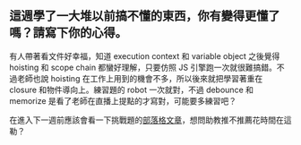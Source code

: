 ## 這週學了一大堆以前搞不懂的東西，你有變得更懂了嗎？請寫下你的心得。

有人帶著看文件好幸福，知道 execution context 和 variable object 之後覺得 hoisting 和 scope chain 都蠻好理解，只要仿照 JS 引擎跑一次就很難搞錯。不過老師也說 hoisting 在工作上用到的機會不多，所以後來就把學習著重在 closure 和物件導向上。練習題的 robot 一次就對，不過 debounce 和 memorize 是看了老師在直播上提點的才寫對，可能要多練習吧？

在進入下一週前應該會看一下挑戰題的[部落格文章](http://dmitrysoshnikov.com/)，想問助教推不推薦花時間在這勒？